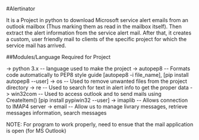 
#Alertinator

It is a Project in python to download Microsoft service alert emails from an outlook mailbox (Thus marking them as
read in the mailbox itself). Then extract the alert information from the service alert mail. After that, it creates 
a custom, user friendly mail to clients of the specific project for which the service mail has arrived.

 
##Modules/Language Required for Project

-> python 3.x -- language used to make the project
-> autopep8   -- Formats code automatically to PEP8 style guide		          [autopep8 -i file_name], [pip install autopep8 --user]
-> os         -- Used to remove unwanted files from the project directory
-> re         -- Used to search for text in alert info to get the proper data
-> win32com   -- Used to access outlook and to send mails using CreateItem()  [pip install pypiwin32 --user]
-> imaplib    -- Allows connection to IMAP4 server 
-> email      -- Allow us to manage livrary messages, retrieve messages information, search messages 

NOTE: For program to work properly, need to ensue that the mail application is open (for MS Outlook)